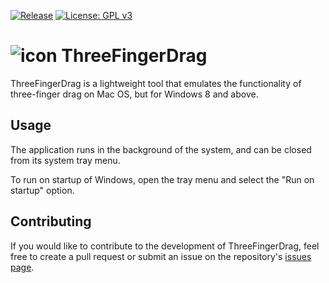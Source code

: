[![Release](https://img.shields.io/github/v/release/austinnixholm/ThreeFingerDrag?label=Download%20version)](https://github.com/austinnixholm/ThreeFingerDrag/releases/latest)
[![License: GPL v3](https://img.shields.io/badge/License-GPLv3-blue.svg)](https://www.gnu.org/licenses/gpl-3.0)

# ![icon](https://i.ibb.co/JcnqD2W/png64x64-TFD.png)  ThreeFingerDrag

ThreeFingerDrag is a lightweight tool that emulates the functionality of three-finger drag on Mac OS, but for Windows 8 and above. 

## Usage

The application runs in the background of the system, and can be closed from its system tray menu.

To run on startup of Windows, open the tray menu and select the "Run on startup" option.  

## Contributing

If you would like to contribute to the development of ThreeFingerDrag, feel free to create a pull request or submit an issue on the repository's [issues page](https://github.com/austinnixholm/ThreeFingerDrag/issues).
